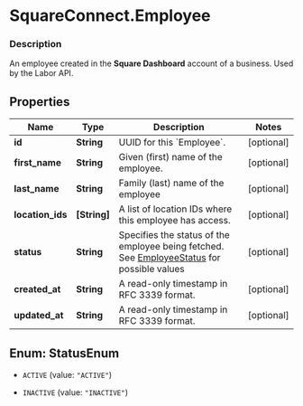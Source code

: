 # SquareConnect.Employee

### Description

An employee created in the **Square Dashboard** account of a business.  Used by the Labor API.

## Properties
Name | Type | Description | Notes
------------ | ------------- | ------------- | -------------
**id** | **String** | UUID for this &#x60;Employee&#x60;. | [optional] 
**first_name** | **String** | Given (first) name of the employee. | [optional] 
**last_name** | **String** | Family (last) name of the employee | [optional] 
**location_ids** | **[String]** | A list of location IDs where this employee has access. | [optional] 
**status** | **String** | Specifies the status of the employee being fetched. See [EmployeeStatus](#type-employeestatus) for possible values | [optional] 
**created_at** | **String** | A read-only timestamp in RFC 3339 format. | [optional] 
**updated_at** | **String** | A read-only timestamp in RFC 3339 format. | [optional] 


<a name="StatusEnum"></a>
## Enum: StatusEnum


* `ACTIVE` (value: `"ACTIVE"`)

* `INACTIVE` (value: `"INACTIVE"`)




